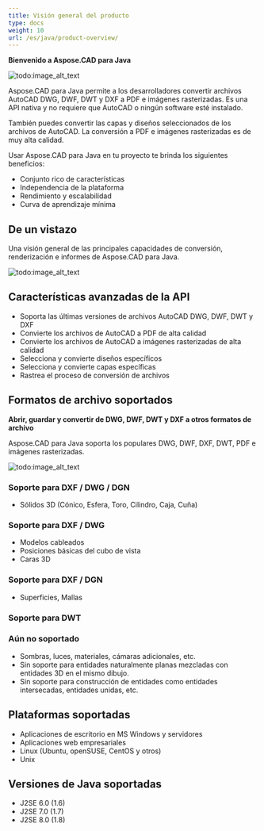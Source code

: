 ```yaml
---
title: Visión general del producto
type: docs
weight: 10
url: /es/java/product-overview/
---
```


**Bienvenido a Aspose.CAD para Java**

![todo:image_alt_text](https://i.imgur.com/qHeCKck.png)

Aspose.CAD para Java permite a los desarrolladores convertir archivos AutoCAD DWG, DWF, DWT y DXF a PDF e imágenes rasterizadas. Es una API nativa y no requiere que AutoCAD o ningún software esté instalado.

También puedes convertir las capas y diseños seleccionados de los archivos de AutoCAD. La conversión a PDF e imágenes rasterizadas es de muy alta calidad.

Usar Aspose.CAD para Java en tu proyecto te brinda los siguientes beneficios:

- Conjunto rico de características
- Independencia de la plataforma
- Rendimiento y escalabilidad
- Curva de aprendizaje mínima

## **De un vistazo**
Una visión general de las principales capacidades de conversión, renderización e informes de Aspose.CAD para Java.

![todo:image_alt_text](https://i.imgur.com/vLNnhkj.png)
## **Características avanzadas de la API**
- Soporta las últimas versiones de archivos AutoCAD DWG, DWF, DWT y DXF
- Convierte los archivos de AutoCAD a PDF de alta calidad
- Convierte los archivos de AutoCAD a imágenes rasterizadas de alta calidad
- Selecciona y convierte diseños específicos
- Selecciona y convierte capas específicas
- Rastrea el proceso de conversión de archivos
## **Formatos de archivo soportados**
**Abrir, guardar y convertir de DWG, DWF, DWT y DXF a otros formatos de archivo**

Aspose.CAD para Java soporta los populares DWG, DWF, DXF, DWT, PDF e imágenes rasterizadas.

![todo:image_alt_text](/es/_assets/product-overview_1.png)
### **Soporte para DXF / DWG / DGN**
- Sólidos 3D (Cónico, Esfera, Toro, Cilindro, Caja, Cuña)
### **Soporte para DXF / DWG**
- Modelos cableados
- Posiciones básicas del cubo de vista
- Caras 3D
### **Soporte para DXF / DGN**
- Superficies, Mallas
### **Soporte para DWT**

### **Aún no soportado**
- Sombras, luces, materiales, cámaras adicionales, etc.
- Sin soporte para entidades naturalmente planas mezcladas con entidades 3D en el mismo dibujo.
- Sin soporte para construcción de entidades como entidades intersecadas, entidades unidas, etc.
## **Plataformas soportadas**
- Aplicaciones de escritorio en MS Windows y servidores
- Aplicaciones web empresariales
- Linux (Ubuntu, openSUSE, CentOS y otros)
- Unix
## **Versiones de Java soportadas**
- J2SE 6.0 (1.6)
- J2SE 7.0 (1.7)
- J2SE 8.0 (1.8)
